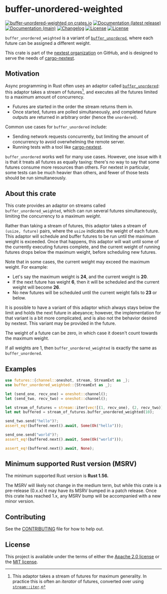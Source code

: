 # buffer-unordered-weighted

[![buffer-unordered-weighted on crates.io](https://img.shields.io/crates/v/buffer-unordered-weighted)](https://crates.io/crates/buffer-unordered-weighted)
[![Documentation (latest release)](https://img.shields.io/badge/docs-latest-brightgreen.svg)](https://docs.rs/buffer-unordered-weighted/)
[![Documentation (main)](https://img.shields.io/badge/docs-main-purple)](https://nextest-rs.github.io/buffer-unordered-weighted/rustdoc/buffer_unordered_weighted)
[![Changelog](https://img.shields.io/badge/changelog-latest-blue)](CHANGELOG.md)
[![License](https://img.shields.io/badge/license-Apache-green.svg)](LICENSE-APACHE)
[![License](https://img.shields.io/badge/license-MIT-green.svg)](LICENSE-MIT)

`buffer_unordered_weighted` is a variant of
[`buffer_unordered`](https://docs.rs/futures/latest/futures/stream/trait.StreamExt.html#method.buffer_unordered),
where each future can be assigned a different weight.

This crate is part of the [nextest organization](https://github.com/nextest-rs) on GitHub, and is
designed to serve the needs of [cargo-nextest](https://nexte.st).

## Motivation

Async programming in Rust often uses an adaptor called
[`buffer_unordered`](https://docs.rs/futures/latest/futures/stream/trait.StreamExt.html#method.buffer_unordered):
this adaptor takes a stream of futures[^1], and executes all the futures limited to a maximum
amount of concurrency.

* Futures are started in the order the stream returns them in.
* Once started, futures are polled simultaneously, and completed future outputs are returned
  in arbitrary order (hence the `unordered`).

Common use cases for `buffer_unordered` include:

* Sending network requests concurrently, but limiting the amount of concurrency to avoid
  overwhelming the remote server.
* Running tests with a tool like [cargo-nextest](https://nexte.st).

`buffer_unordered` works well for many use cases. However, one issue with it is that it treats
all futures as equally taxing: there's no way to say that some futures consume more resources
than others. For nextest in particular, some tests can be much heavier than others, and fewer of
those tests should be run simultaneously.

[^1]: This adaptor takes a stream of futures for maximum generality. In practice this is often
    an *iterator* of futures, converted over using
    [`stream::iter`](https://docs.rs/futures/latest/futures/stream/fn.iter.html).

## About this crate

This crate provides an adaptor on streams called `buffer_unordered_weighted`, which can run
several futures simultaneously, limiting the concurrency to a maximum *weight*.

Rather than taking a stream of futures, this adaptor takes a stream of `(usize, future)` pairs,
where the `usize` indicates the weight of each future. This adaptor will schedule and buffer
futures to be run until the maximum weight is exceeded. Once that happens, this adaptor will
wait until some of the currently executing futures complete, and the current weight of running
futures drops below the maximum weight, before scheduling new futures.

Note that in some cases, the current weight may exceed the maximum weight. For example:

* Let's say the maximum weight is **24**, and the current weight is **20**.
* If the next future has weight **6**, then it will be scheduled and the current weight will become **26**.
* No new futures will be scheduled until the current weight falls to **23** or below.

It is possible to have a variant of this adaptor which always stays below the limit and holds
the next future in abeyance; however, the implementation for that variant is a bit more
complicated, and is also not the behavior desired by nextest. This variant may be provided in
the future.

The weight of a future can be zero, in which case it doesn't count towards the maximum weight.

If all weights are 1, then `buffer_unordered_weighted` is exactly the same as `buffer_unordered`.

## Examples

```rust
use futures::{channel::oneshot, stream, StreamExt as _};
use buffer_unordered_weighted::{StreamExt as _};

let (send_one, recv_one) = oneshot::channel();
let (send_two, recv_two) = oneshot::channel();

let stream_of_futures = stream::iter(vec![(1, recv_one), (2, recv_two)]);
let mut buffered = stream_of_futures.buffer_unordered_weighted(10);

send_two.send("hello")?;
assert_eq!(buffered.next().await, Some(Ok("hello")));

send_one.send("world")?;
assert_eq!(buffered.next().await, Some(Ok("world")));

assert_eq!(buffered.next().await, None);
```

## Minimum supported Rust version (MSRV)

The minimum supported Rust version is **Rust 1.56.**

The MSRV will likely not change in the medium term, but while this crate is a pre-release
(0.x.x) it may have its MSRV bumped in a patch release. Once this crate has reached 1.x, any
MSRV bump will be accompanied with a new minor version.


## Contributing

See the [CONTRIBUTING](CONTRIBUTING.md) file for how to help out.

## License

This project is available under the terms of either the [Apache 2.0 license](LICENSE-APACHE) or
the [MIT license](LICENSE-MIT).

<!--
README.md is generated from README.tpl by cargo readme. To regenerate, run from the repository root:

./scripts/regenerate-readmes.sh
-->
